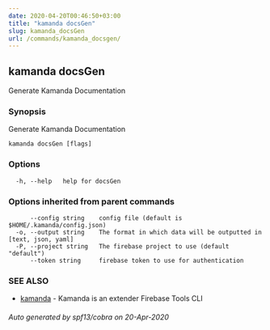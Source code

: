 ```yaml
---
date: 2020-04-20T00:46:50+03:00
title: "kamanda docsGen"
slug: kamanda_docsGen
url: /commands/kamanda_docsgen/
---
```

## kamanda docsGen

Generate Kamanda Documentation

### Synopsis

Generate Kamanda Documentation

```
kamanda docsGen [flags]
```

### Options

```
  -h, --help   help for docsGen
```

### Options inherited from parent commands

```
      --config string    config file (default is $HOME/.kamanda/config.json)
  -o, --output string    The format in which data will be outputted in [text, json, yaml]
  -P, --project string   The firebase project to use (default "default")
      --token string     firebase token to use for authentication
```

### SEE ALSO

* [kamanda](/commands/kamanda/)	 - Kamanda is an extender Firebase Tools CLI

###### Auto generated by spf13/cobra on 20-Apr-2020

